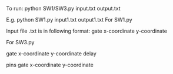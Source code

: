 To run:
python SW1/SW3.py input.txt output.txt

E.g. python SW1.py input1.txt output1.txt
For SW1.py

Input file .txt is in following format:
gate x-coordinate y-coordinate

For SW3.py

gate x-coordinate y-coordinate delay

pins gate x-coordinate y-coordinate 

